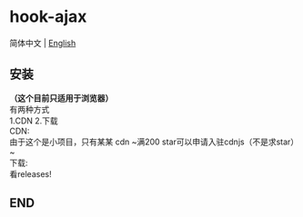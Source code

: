 # hook-ajax
简体中文 | [English](https://github.com/lindengxu68/hook-ajax/)
## 安装
**（这个目前只适用于浏览器）**  
有两种方式  
1.CDN 2.下载  
CDN:  
由于这个是小项目，只有某某 cdn ~满200 star可以申请入驻cdnjs（不是求star）~  
下载:  
看releases!    
## END

